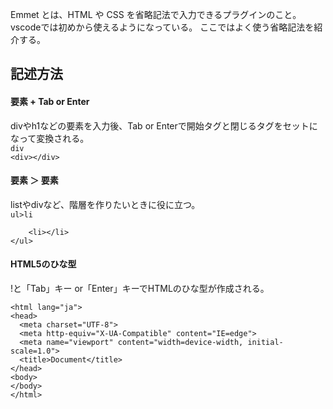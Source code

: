 Emmet とは、HTML や CSS を省略記法で入力できるプラグインのこと。  
vscodeでは初めから使えるようになっている。
ここではよく使う省略記法を紹介する。

## 記述方法
#### 要素 + Tab or Enter
divやh1などの要素を入力後、Tab or Enterで開始タグと閉じるタグをセットになって変換される。  
`div`   
`<div></div>`

#### 要素 ＞ 要素 
listやdivなど、階層を作りたいときに役に立つ。  
`ul>li`  
```<ul>
	<li></li>
</ul>
```
#### HTML5のひな型
!と「Tab」キー or「Enter」キーでHTMLのひな型が作成される。
```<!DOCTYPE html>
<html lang="ja">
<head>
  <meta charset="UTF-8">
  <meta http-equiv="X-UA-Compatible" content="IE=edge">
  <meta name="viewport" content="width=device-width, initial-scale=1.0">
  <title>Document</title>
</head>
<body>
</body>
</html>
```

